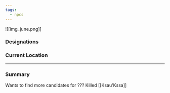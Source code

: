 ```yaml
---
tags:
  - npcs
---
```

![[img_june.png]]

### Designations


### Current Location


___
### Summary
Wants to find more candidates for ???
Killed [[Ksau'Kssa]]


